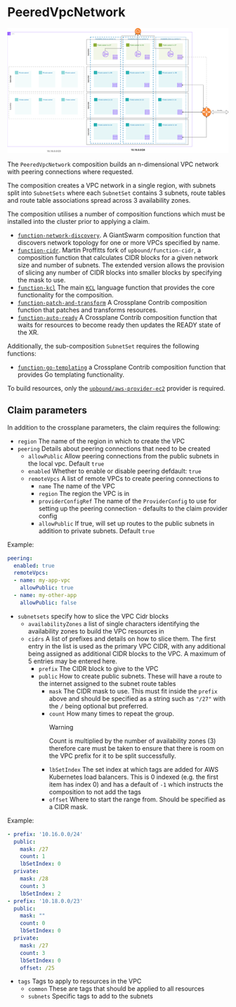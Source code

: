 # PeeredVpcNetwork

![peeredvpc](./peeredvpc.png)

The `PeeredVpcNetwork` composition builds an n-dimensional VPC network with
peering connections where requested.

The composition creates a VPC network in a single region, with subnets split
into `SubnetSets` where each `SubnetSet` contains 3 subnets, route tables and
route table associations spread across 3 availability zones.

The composition utilises a number of composition functions which must be
installed into the cluster prior to applying a claim.

- [`function-network-discovery`]. A GiantSwarm composition function that discovers
  network topology for one or more VPCs specified by name.
- [`function-cidr`]. Martin Proffitts fork of `upbound/function-cidr`, a
  composition function that calculates CIDR blocks for a given network size and
  number of subnets. The extended version allows the provision of slicing
  any number of CIDR blocks into smaller blocks by specifying the mask to use.
- [`function-kcl`] The main [`KCL`] language function that provides the core
  functionality for the composition.
- [`function-patch-and-transform`] A Crossplane Contrib composition function that
  patches and transforms resources.
- [`function-auto-ready`] A Crossplane Contrib composition function that waits
  for resources to become ready then updates the READY state of the XR.

Additionally, the sub-composition `SubnetSet` requires the following functions:

- [`function-go-templating`] a Crossplane Contrib composition function that
  provides Go templating functionality.

To build resources, only the [`upbound/aws-provider-ec2`] provider is required.

## Claim parameters

In addition to the crossplane parameters, the claim requires the following:

- `region` The name of the region in which to create the VPC
- `peering` Details about peering connections that need to be created
  - `allowPublic` Allow peering connections from the public subnets in the local
    vpc. Default `true`
  - `enabled` Whether to enable or disable peering defdault: `true`
  - `remoteVpcs` A list of remote VPCs to create peering connections to
    - `name` The name of the VPC
    - `region` The region the VPC is in
    - `providerConfigRef` The name of the `ProviderConfig` to use for setting up
      the peering connection - defaults to the claim provider config
    - `allowPublic` If true, will set up routes to the public subnets in addition
      to private subnets. Default `true`

Example:

```yaml
peering:
  enabled: true
  remoteVpcs:
  - name: my-app-vpc
    allowPublic: true
  - name: my-other-app
    allowPublic: false
```

- `subnetsets` specify how to slice the VPC Cidr blocks
  - `availabilityZones` a list of single characters identifying the availability
    zones to build the VPC resources in
  - `cidrs` A list of prefixes and details on how to slice them. The first entry
    in the list is used as the primary VPC CIDR, with any additional being
    assigned as additional CIDR blocks to the VPC. A maximum of 5 entries may be
    entered here.
    - `prefix` The CIDR block to give to the VPC
    - `public` How to create public subnets. These will have a route to the
      internet assigned to the subnet route tables
      - `mask` The CIDR mask to use. This must fit inside the `prefix` above and
        should be specified as a string such as `"/27"` with the `/` being
        optional but preferred.
      - `count` How many times to repeat the group.
        > [!WARNING]
        > Count is multiplied by the number of availability zones (3) therefore
        > care must be taken to ensure that there is room on the VPC prefix for
        > it to be split successfully.
      - `lbSetIndex` The set index at which tags are added for AWS Kubernetes
        load balancers. This is 0 indexed (e.g. the first item has index 0) and
        has a default of `-1` which instructs the composition to not add the tags
      - `offset` Where to start the range from. Should be specified as a CIDR
        mask.

Example:

```yaml
- prefix: '10.16.0.0/24'
  public:
    mask: /27
    count: 1
    lbSetIndex: 0
  private:
    mask: /28
    count: 3
    lbSetIndex: 2
- prefix: '10.18.0.0/23'
  public:
    mask: ""
    count: 0
    lbSetIndex: 0
  private:
    mask: /27
    count: 3
    lbSetIndex: 0
    offset: /25
```

- `tags` Tags to apply to resources in the VPC
  - `common` These are tags that should be applied to all resources
  - `subnets` Specific tags to add to the subnets

[`function-network-discovery`]: https://github.com/giantswarm/crossplane-fn-network-discovery
[`function-cidr`]: https://github.com/mproffitt/function-cidr/
[`function-kcl`]: https://github.com/crossplane-contrib/function-kcl
[`function-patch-and-transform`]: https://github.com/crossplane-contrib/function-patch-and-transform
[`function-auto-ready`]: https://github.com/crossplane-contrib/function-auto-ready
[`function-go-templating`]: https://github.com/crossplane-contrib/function-go-templating
[`KCL`]: https://www.kcl-lang.io/
[`upbound/aws-provider-ec2`]: https://marketplace.upbound.io/providers/upbound/provider-aws-ec2
